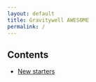 ```yaml
---
layout: default
title: Gravitywell AWESOME
permalink: /
---
```


## Contents

- [New starters](/new-starters)